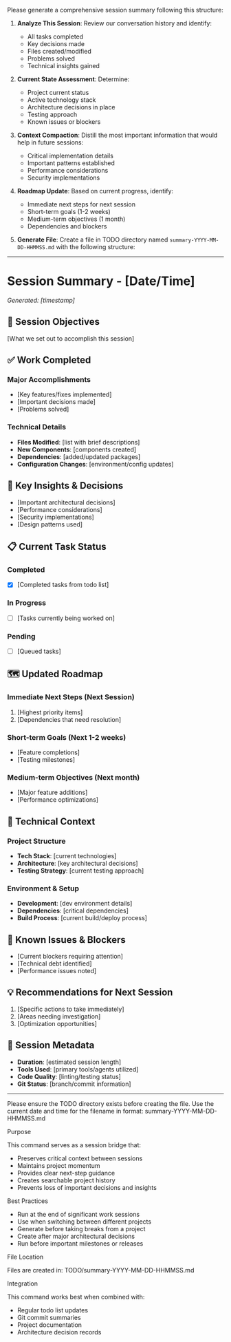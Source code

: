 Please generate a comprehensive session summary following this structure:

  1. **Analyze This Session**: Review our conversation history and identify:
     - All tasks completed
     - Key decisions made
     - Files created/modified
     - Problems solved
     - Technical insights gained

  2. **Current State Assessment**: Determine:
     - Project current status
     - Active technology stack
     - Architecture decisions in place
     - Testing approach
     - Known issues or blockers

  3. **Context Compaction**: Distill the most important information that would
   help in future sessions:
     - Critical implementation details
     - Important patterns established
     - Performance considerations
     - Security implementations

  4. **Roadmap Update**: Based on current progress, identify:
     - Immediate next steps for next session
     - Short-term goals (1-2 weeks)
     - Medium-term objectives (1 month)
     - Dependencies and blockers

  5. **Generate File**: Create a file in TODO directory named
  `summary-YYYY-MM-DD-HHMMSS.md` with the following structure:

  ---

  # Session Summary - [Date/Time]
  *Generated: [timestamp]*

  ## 🎯 Session Objectives
  [What we set out to accomplish this session]

  ## ✅ Work Completed
  ### Major Accomplishments
  - [Key features/fixes implemented]
  - [Important decisions made]
  - [Problems solved]

  ### Technical Details
  - **Files Modified**: [list with brief descriptions]
  - **New Components**: [components created]
  - **Dependencies**: [added/updated packages]
  - **Configuration Changes**: [environment/config updates]

  ## 🧠 Key Insights & Decisions
  - [Important architectural decisions]
  - [Performance considerations]
  - [Security implementations]
  - [Design patterns used]

  ## 📋 Current Task Status
  ### Completed
  - [x] [Completed tasks from todo list]

  ### In Progress
  - [ ] [Tasks currently being worked on]

  ### Pending
  - [ ] [Queued tasks]

  ## 🗺️ Updated Roadmap
  ### Immediate Next Steps (Next Session)
  1. [Highest priority items]
  2. [Dependencies that need resolution]

  ### Short-term Goals (Next 1-2 weeks)
  - [Feature completions]
  - [Testing milestones]

  ### Medium-term Objectives (Next month)
  - [Major feature additions]
  - [Performance optimizations]

  ## 🔧 Technical Context
  ### Project Structure
  - **Tech Stack**: [current technologies]
  - **Architecture**: [key architectural decisions]
  - **Testing Strategy**: [current testing approach]

  ### Environment & Setup
  - **Development**: [dev environment details]
  - **Dependencies**: [critical dependencies]
  - **Build Process**: [current build/deploy process]

  ## 🚨 Known Issues & Blockers
  - [Current blockers requiring attention]
  - [Technical debt identified]
  - [Performance issues noted]

  ## 💡 Recommendations for Next Session
  1. [Specific actions to take immediately]
  2. [Areas needing investigation]
  3. [Optimization opportunities]

  ## 📝 Session Metadata
  - **Duration**: [estimated session length]
  - **Tools Used**: [primary tools/agents utilized]
  - **Code Quality**: [linting/testing status]
  - **Git Status**: [branch/commit information]

  ---

  Please ensure the TODO directory exists before creating the file. Use the
  current date and time for the filename in format:
  summary-YYYY-MM-DD-HHMMSS.md

  Purpose

  This command serves as a session bridge that:
  - Preserves critical context between sessions
  - Maintains project momentum
  - Provides clear next-step guidance
  - Creates searchable project history
  - Prevents loss of important decisions and insights

  Best Practices

  - Run at the end of significant work sessions
  - Use when switching between different projects
  - Generate before taking breaks from a project
  - Create after major architectural decisions
  - Run before important milestones or releases

  File Location

  Files are created in: TODO/summary-YYYY-MM-DD-HHMMSS.md

  Integration

  This command works best when combined with:
  - Regular todo list updates
  - Git commit summaries
  - Project documentation
  - Architecture decision records
